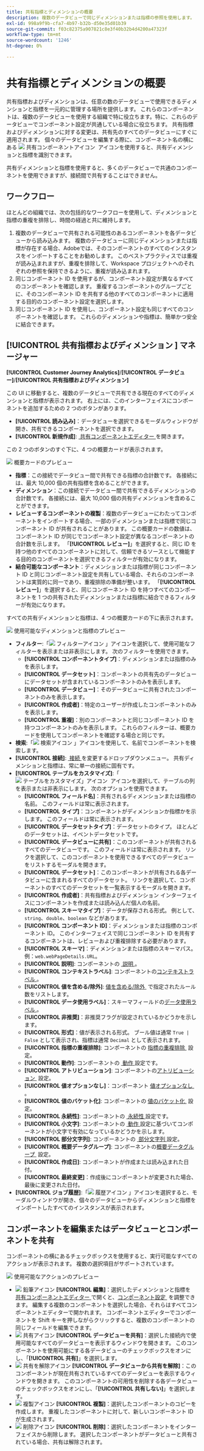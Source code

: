 ```yaml
---
title: 共有指標とディメンションの概要
description: 複数のデータビューで同じディメンションまたは指標の参照を使用します。
exl-id: 998a9f9b-cfa7-4b97-b32b-d50e35d01b39
source-git-commit: f03c82375a907821c8e3f40b32b4d4200a47323f
workflow-type: tm+mt
source-wordcount: '1246'
ht-degree: 0%

---
```


# 共有指標とディメンションの概要

共有指標およびディメンションは、任意の数のデータビューで使用できるディメンションと指標を一元的に管理する場所を提供します。 これらのコンポーネントは、複数のデータビューを使用する組織で特に役立ちます。特に、これらのデータビューでコンポーネント設定が共通している場合に役立ちます。 共有指標およびディメンションに対する変更は、共有先のすべてのデータビューにすぐに適用されます。 個々のデータビューを編集する際に、コンポーネント名の横にある ![&#x200B; 共有コンポーネントアイコン &#x200B;](/help/assets/icons/CCLibrary.svg) アイコンを使用すると、共有ディメンションと指標を識別できます。

共有ディメンションと指標を使用すると、多くのデータビューで共通のコンポーネントを使用できますが、接続間で共有することはできません。

## ワークフロー

ほとんどの組織では、次の包括的なワークフローを使用して、ディメンションと指標の重複を排除し、時間の経過と共に維持します。

1. 複数のデータビューで共有される可能性のあるコンポーネントを各データビューから読み込みます。 複数のデータビューに同じディメンションまたは指標が存在する場合、Adobeでは、そのコンポーネントのすべてのインスタンスをインポートすることをお勧めします。 このベストプラクティスでは重複が読み込まれますが、重複を排除して、Workspace プロジェクトへのそれぞれの参照を保持できるように、重複が読み込まれます。
1. 同じコンポーネント ID を使用するが、コンポーネント設定が異なるすべてのコンポーネントを確認します。 重複するコンポーネントのグループごとに、そのコンポーネント ID を共有する他のすべてのコンポーネントに適用する目的のコンポーネント設定を選択します。
1. 同じコンポーネント ID を使用し、コンポーネント設定も同じすべてのコンポーネントを確認します。 これらのディメンションや指標は、簡単かつ安全に結合できます。

## [!UICONTROL &#x200B; 共有指標およびディメンション &#x200B;] マネージャー

**[!UICONTROL Customer Journey Analytics]**/**[!UICONTROL データビュー]**/**[!UICONTROL 共有指標およびディメンション]**

この UI に移動すると、複数のデータビューで共有できる現在のすべてのディメンションと指標が表示されます。 右上には、このインターフェイスにコンポーネントを追加するための 2 つのボタンがあります。

* **[!UICONTROL 読み込み]**：データビューを選択できるモーダルウィンドウが開き、共有できるコンポーネントを選択できます。
* **[!UICONTROL 新規作成]**: [&#x200B; 共有コンポーネントエディター &#x200B;](shared-component-editor.md) を開きます。

この 2 つのボタンのすぐ下に、4 つの概要カードが表示されます。

![&#x200B; 概要カードのプレビュー &#x200B;](assets/overview-cards.png)

* **指標**：この接続でデータビュー間で共有できる指標の合計数です。 各接続には、最大 10,000 個の共有指標を含めることができます。
* **ディメンション**：この接続でデータビュー間で共有できるディメンションの合計数です。 各接続には、最大 10,000 個の共有ディメンションを含めることができます。
* **レビューするコンポーネントの複製**：複数のデータビューにわたってコンポーネントをインポートする場合、一部のディメンションまたは指標で同じコンポーネント ID が共有されることがあります。 この概要カードの数値は、コンポーネント ID が同じでコンポーネント設定が異なるコンポーネントの合計数を示します。 「**[!UICONTROL レビュー]**」を選択すると、同じ ID を持つ他のすべてのコンポーネントに対して、信頼できるソースとして機能する目的のコンポーネントを選択できるフィルターが有効になります。
* **結合可能なコンポーネント**：ディメンションまたは指標が同じコンポーネント ID と同じコンポーネント設定を共有している場合、それらのコンポーネントは実質的に同一であり、重複排除の準備が整います。 「**[!UICONTROL レビュー]**」を選択すると、同じコンポーネント ID を持つすべてのコンポーネントを 1 つの共有されたディメンションまたは指標に結合できるフィルターが有効になります。

すべての共有ディメンションと指標は、4 つの概要カードの下に表示されます。

![&#x200B; 使用可能なディメンションと指標のプレビュー &#x200B;](assets/shared-metrics-dimensions.png)

* **フィルター**:「![&#x200B; フィルターアイコン &#x200B;](../../assets/icons/Filter.svg)」アイコンを選択して、使用可能なフィルターを表示または非表示にします。 次のフィルターを使用できます。
   * **[!UICONTROL コンポーネントタイプ]**：ディメンションまたは指標のみを表示します。
   * **[!UICONTROL データセット]**：コンポーネントの共有先のデータビューにデータセットが含まれているコンポーネントのみを表示します。
   * **[!UICONTROL データビュー]**：そのデータビューに共有されたコンポーネントのみを表示します。
   * **[!UICONTROL 作成者]**：特定のユーザーが作成したコンポーネントのみを表示します。
   * **[!UICONTROL 重複]**：別のコンポーネントと同じコンポーネント ID を持つコンポーネントのみを表示します。 これらのフィルターは、概要カードを使用してコンポーネントを確認する場合と同じです。
* **検索**:「![&#x200B; 検索アイコン &#x200B;](../../assets/icons/Search.svg)」アイコンを使用して、名前でコンポーネントを検索します。
* **[!UICONTROL 接続]**: [&#x200B; 接続 &#x200B;](/help/connections/overview.md) を変更するドロップダウンメニュー。 共有ディメンションと指標は、常に単一の接続に固有です。
* **[!UICONTROL テーブルをカスタマイズ]**:「![&#x200B; テーブルをカスタマイズ」アイコン &#x200B;](/help/assets/icons/ColumnSetting.svg) アイコンを選択して、テーブルの列を表示または非表示にします。 次のオプションを使用できます。
   * **[!UICONTROL フィールド名]**：共有されるディメンションまたは指標の名前。 このフィールドは常に表示されます。
   * **[!UICONTROL タイプ]**：コンポーネントがディメンションか指標かを示します。 このフィールドは常に表示されます。
   * **[!UICONTROL データセットタイプ]**：データセットのタイプ。 ほとんどのデータセットは、イベントデータセットです。
   * **[!UICONTROL データビューに共有]**：このコンポーネントが共有されるすべてのデータビューです。 このフィールドは常に表示されます。 リンクを選択して、このコンポーネントを使用できるすべてのデータビューをリストするモーダルを開きます。
   * **[!UICONTROL データセット]**：このコンポーネントが共有される各データビューに含まれるすべてのデータセット。 リンクを選択して、コンポーネントのすべてのデータセットを一覧表示するモーダルを開きます。
   * **[!UICONTROL 作成者]**：共有指標およびディメンション インターフェイスにコンポーネントを作成または読み込んだ個人の名前。
   * **[!UICONTROL スキーマタイプ]**：データが保存される形式。 例として、`string`、`double`、`boolean` などがあります。
   * **[!UICONTROL コンポーネント ID]**：ディメンションまたは指標のコンポーネント ID。 このインターフェイスで同じコンポーネント ID を共有するコンポーネントは、レビューおよび重複排除する必要があります。
   * **[!UICONTROL スキーマ]**：ディメンションまたは指標のスキーマパス。 例：`web.webPageDetails.URL`。
   * **[!UICONTROL 説明]**: コンポーネントの [&#x200B; 説明 &#x200B;](/help/data-views/component-settings/overview.md)。
   * **[!UICONTROL コンテキストラベル]**: コンポーネントの [&#x200B; コンテキストラベル &#x200B;](/help/data-views/component-settings/overview.md)。
   * **[!UICONTROL 値を含める/除外]**: [&#x200B; 値を含める/除外 &#x200B;](/help/data-views/component-settings/include-exclude-values.md) で指定されたルール数をリストします。
   * **[!UICONTROL データ使用ラベル]**：スキーマフィールドの [&#x200B; データ使用ラベル &#x200B;](https://experienceleague.adobe.com/ja/docs/experience-platform/data-governance/labels/overview)。
   * **[!UICONTROL 非推奨]**：非推奨フラグが設定されているかどうかを示します。
   * **[!UICONTROL 形式]**：値が表示される形式。 ブール値は通常 `True | False` として表示され、指標は通常 `Decimal` として表示されます。
   * **[!UICONTROL 指標の重複排除]**: コンポーネントの [&#x200B; 指標の重複排除 &#x200B;](/help/data-views/component-settings/metric-deduplication.md) 設定。
   * **[!UICONTROL 動作]**: コンポーネントの [&#x200B; 動作 &#x200B;](/help/data-views/component-settings/behavior.md) 設定です。
   * **[!UICONTROL アトリビューション]**: コンポーネントの [&#x200B; アトリビューション &#x200B;](/help/data-views/component-settings/attribution.md) 設定。
   * **[!UICONTROL 値オプションなし]**：コンポーネント [&#x200B; 値オプションなし &#x200B;](/help/data-views/component-settings/no-value-options.md)。
   * **[!UICONTROL 値のバケット化]**: コンポーネントの [&#x200B; 値のバケット化 &#x200B;](/help/data-views/component-settings/value-bucketing.md) 設定。
   * **[!UICONTROL 永続性]**: コンポーネントの [&#x200B; 永続性 &#x200B;](/help/data-views/component-settings/persistence.md) 設定です。
   * **[!UICONTROL 小文字]**: コンポーネントの [&#x200B; 動作 &#x200B;](/help/data-views/component-settings/behavior.md) 設定に基づいてコンポーネントが小文字で有効になっているかどうかを示します。
   * **[!UICONTROL 部分文字列]**: コンポーネントの [&#x200B; 部分文字列 &#x200B;](/help/data-views/component-settings/substring.md) 設定。
   * **[!UICONTROL 概要データグループ]**: コンポーネントの [&#x200B; 概要データグループ &#x200B;](/help/data-views/component-settings/summary-data-group.md) 設定。
   * **[!UICONTROL 作成日]**: コンポーネントが作成または読み込まれた日付。
   * **[!UICONTROL 最終変更]**：作成後にコンポーネントが変更された場合、最後に変更された日付。
* **[!UICONTROL ジョブ履歴]**:「![&#x200B; 履歴アイコン &#x200B;](/help/assets/icons/History.svg)」アイコンを選択すると、モーダルウィンドウが開き、個々のデータビューからディメンションと指標をインポートしたすべてのインスタンスが表示されます。

## コンポーネントを編集またはデータビューとコンポーネントを共有

コンポーネントの横にあるチェックボックスを使用すると、実行可能なすべてのアクションが表示されます。 複数の選択項目がサポートされています。

![&#x200B; 使用可能なアクションのプレビュー &#x200B;](assets/smd-actions.png)

* ![&#x200B; 鉛筆アイコン &#x200B;](/help/assets/icons/Edit.svg)**[!UICONTROL 編集]**：選択したディメンションと指標を [&#x200B; 共有コンポーネントエディター &#x200B;](shared-component-editor.md) で開くと、[&#x200B; コンポーネント設定 &#x200B;](/help/data-views/component-settings/overview.md) を調整できます。 編集する複数のコンポーネントを選択した場合、それらはすべてコンポーネントエディターで開かれます。 コンポーネントエディターでコンポーネントを Shift キーを押しながらクリックすると、複数のコンポーネントの同じフィールドを編集できます。
* ![&#x200B; 共有アイコン &#x200B;](/help/assets/icons/ShareAlt.svg)**[!UICONTROL データビューを共有]**：選択した接続内で使用可能なすべてのデータビューを表示するウィンドウを開きます。 このコンポーネントを使用可能にする各データビューのチェックボックスをオンにし、「**[!UICONTROL 共有]**」を選択します。
* ![&#x200B; 共有を解除アイコン &#x200B;](/help/assets/icons/SaveTo.svg)**[!UICONTROL データビューから共有を解除]**：このコンポーネントが現在共有されているすべてのデータビューを表示するウィンドウを開きます。 このコンポーネントの可用性を削除する各データビューのチェックボックスをオンにし、「**[!UICONTROL 共有しない]**」を選択します。
* ![&#x200B; 複製アイコン &#x200B;](/help/assets/icons/Copy.svg)**[!UICONTROL 複製]**：選択したコンポーネントのコピーを作成します。 重複したコンポーネントに対して、新しいコンポーネント ID が生成されます。
* ![&#x200B; 削除アイコン &#x200B;](/help/assets/icons/Delete.svg)**[!UICONTROL 削除]**：選択したコンポーネントをインターフェイスから削除します。 選択したコンポーネントがデータビューと共有されている場合、共有は解除されます。
